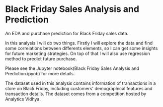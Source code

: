 # Black Friday Sales Analysis and Prediction
An EDA and purchase prediction for Black Friday sales data.

In this analysis I will do two things. Firstly I will explore the data and find some correlations between differents elements, so I can get some insights for future marketing strategies. On top of that I will also use regression method to predict future purchase.

Please see the Jupyter notebook(Black Friday Sales Analysis and Prediction.ipynb) for more details.

The dataset used in this analysis contains information of transactions in a store on Black Friday, including customers' demographical features and transaction details. The dataset comes from a competition hosted by Analytics Vidhya.
